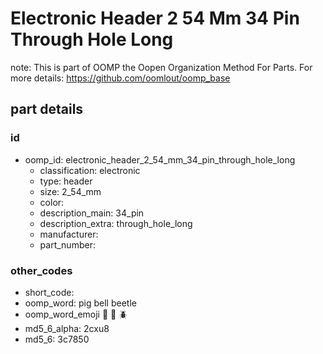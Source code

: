 # Electronic Header 2 54 Mm 34 Pin Through Hole Long  

note: This is part of OOMP the Oopen Organization Method For Parts. For more details: https://github.com/oomlout/oomp_base

##  part details





### id
* oomp_id: electronic_header_2_54_mm_34_pin_through_hole_long
  * classification: electronic
  * type: header
  * size: 2_54_mm
  * color: 
  * description_main: 34_pin
  * description_extra: through_hole_long
  * manufacturer: 
  * part_number: 

### other_codes
* short_code: 
* oomp_word: pig bell beetle
* oomp_word_emoji :pig: :bell: :beetle:
* md5_6_alpha: 2cxu8
* md5_6: 3c7850